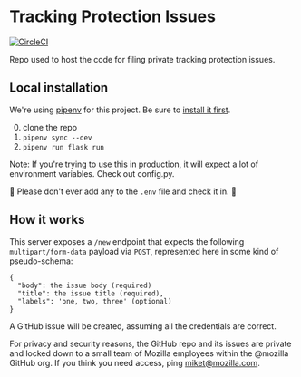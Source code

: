 # Tracking Protection Issues

[![CircleCI](https://circleci.com/gh/mozilla/tracking-protection-issues/tree/master.svg?style=shield)](https://circleci.com/gh/mozilla/tracking-protection-issues/tree/master)

Repo used to host the code for filing private tracking protection issues. 

## Local installation

We're using [pipenv](https://docs.pipenv.org/) for this project. Be sure to [install it first](https://docs.pipenv.org/#install-pipenv-today).

0. clone the repo
1. `pipenv sync --dev`
2. `pipenv run flask run`

Note: If you're trying to use this in production, it will expect a lot of environment variables. Check out config.py.

🚨 Please don't ever add any to the `.env` file and check it in. 🚨

## How it works

This server exposes a `/new` endpoint that expects the following `multipart/form-data` payload via `POST`, represented here in some kind of pseudo-schema:

```
{
  "body": the issue body (required)
  "title": the issue title (required),
  "labels": 'one, two, three' (optional)
}
```

A GitHub issue will be created, assuming all the credentials are correct. 

For privacy and security reasons, the GitHub repo and its issues are private and locked down to a small team of Mozilla employees within the @mozilla GitHub org. If you think you need access, ping miket@mozilla.com.
